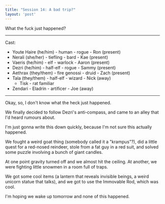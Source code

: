 ```yaml
---
title: "Session 14: A bad trip?"
layout: 'post'
---
```


What the fuck just happened?

---

Cast:

* Youte Haire (he/him) - human - rogue - Ron (present)
* Nerali (she/her) - tiefling - bard - Kae (present)
* Vaeris (he/him) - elf - warlock - Aaron (present)
* Dezri (he/him) - half-elf - rogue - Sammy (present)
* Aethrax (they/them) - fire genossi - druid - Zach (present)
* Tala (they/them) - half-elf - wizard - Nick (away)
    * Tisk - rat familiar
* Zendari - Eladrin - artificer - Joe (away)
---

Okay, so, I don't know what the heck just happened.

We finally decided to follow Dezri's anti-compass, and came to an alley that I'd heard rumours about.

I'm just gonna write this down quickly, because I'm not sure this actually happened.

We fought a weird goat thing (somebody called it a "krampus"?), did a little quest for a red-nosed reindeer, stole from a fat guy in a red suit, and solved some puzzle involving a bunch of giant candles.

At one point gravity turned off and we almost hit the ceiling. At another, we were fighting little snowmen in a room full of traps.

We got some cool items (a lantern that reveals invisible beings, a weird unicorn statue that talks), and we got to use the Immovable Rod, which was cool.

I'm hoping we wake up tomorrow and none of this happened.

